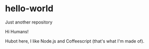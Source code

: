 # hello-world
Just another repository

Hi Humans!

Hubot here, I like Node.js and Coffeescript (that's what I'm made of).
